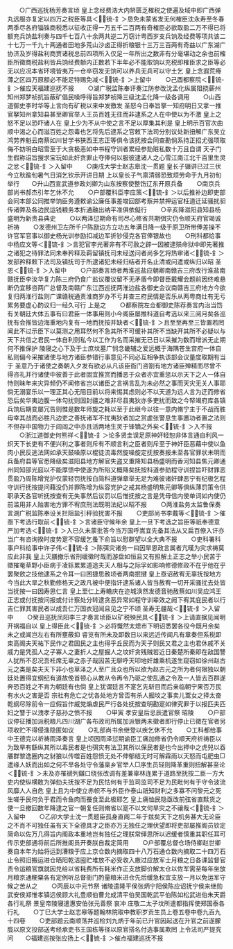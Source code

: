 <!-- { "loadSidebar": true } -->
　　○广西巡抚杨芳奏言顷  皇上念经费浩大内帑匮乏榷税之使遍及域中即广西弹丸远服亦复定以四万之税臣等具＜锍-釒＞恳免未蒙省发无何榷臣沈永寿至冬春两季尽各府锱铢商税悉以征收正得一万五千二百两有奇榷臣必欲取盈二万不得已将额充兵饷盐利奏与四千七百八十余两共逆二万窃计粤西岁支兵饷及经费等项共该二十七万一千九十两通者田地多荒山沙卤正得折粮银十三万三百两有奇益以广东湖广协济及岁得盐利商贾诸税总前四项所入仅足一年所出之数非有分毫堪动之余也前榷臣所徵商税盐利皆兵饷经费额内正数若下半年必不能取饷以充税即榷臣求之臣等必无以应况本省环境皆夷万一仓卒窃发无饷可以养兵无兵可以守土乞  皇上念遐荒瘠薄之区四万原额必不能足特赐免减＜锍-釒＞上留中
　　○己酉都察院＜锍-釒＞催应天福建巡抚不报
　　○湖广税监陈奉讦奏江防参改沈孟化纵属阻挠蕲州知州郑梦祯抗旨蔽矿倡民噪呼得旨郑梦祯降三级沈孟化降一级各调用
　　○山西道御史李时华等上言向有矿税以来中发徼发  圣怒今日奉旨拏一知府明日又拿一推官拏知州拿知县甚至卿官举人王员百姓无往而非逮系之人在中使以为不激  皇上之怒不足以恐吓诸人在  皇上少为不从中使之言不足以厚集其利是  皇上明示百官次曲顺中渴之心而滋百姓之怨毒也乞将先后逮系之官敕下法司分别议处新扭解广东吴立鸿劳养魁云南蔡如川甘学书狭西王志正等俱令该抚按会同查勘倘系持正招尤强项取侮不妨明白昭雪至于大贪极恶如中书程守训者累经参劾赃私数十万且自谓  天子门生假称诏旨搜求宝玩如此奸贪罪止夺俸何以服彼逮诸人之心雪江南江北千百里生灵之忿＜锍-釒＞入留中
　　○庚戌大学士赵志皋沈一贯题  皇长子辍讲已过三伏今立秋踰旬暑气日消乞钦示开讲日期  上以皇长子气禀清弱恐致烦劳命于九月初旬举行　　○升山西宣武道参政刘卿为山东按察使整饬辽东开原兵备
　　○南京兵部尚书郝杰引年乞休不允
　　○户部覆科臣李应策＜锍-釒＞以后推补边即吏部会同本部公同推举饷臣务遵敕谕公廉任事差竣回部考察并禁押运官枉道迁延骚扰驲传诸弊及各边民运钱粮务本折通融出纳平准俱依儗行
　　○辛亥降滋阳县知县杨盛明为新贵县典史
　　○以两泽愆期命有司尽心修省共期弭灾仍令顺天府官竭诚祈祷
　　○发德州卫左所千户陈励边方立功五年满日降一级于原卫所带俸差操不许官军官事以御史杨光训参励扣减边军折钞侵克各官俸银故也
　　○刑科都给事中杨应文等＜锍-釒＞言犯官李光著非有不可赦之辟一因被逮殒命狱中即先著推之诸犯之待罪法同未奉矜释及羁留镇抚司未经送问者尚多乞将热审诸＜锍-釒＞发部矜释敕下法司及镇抚司于所逮诸犯未经归结者开名止清或问遣或纵归以昭  圣恩＜锍-釒＞入留中
　　○户部奏言顷者两淮巡盐应朝卿南赣吉三府改行淮盐南赣抚臣李汝华复力陈三府仍食广盐议覆议留不无矛盾今即督臣戴耀会题前因终难悬断仍宜移咨两广总督及南赣广东江西巡抚两淮边盐各御史会议南赣吉三府地方今欲复归两淮行盐则广课赣税通责淮商岁办不亏并查三府民情是否乐从两粤商灶有无亏累务要虚心酌议归一经久可行  上是之
　　○都察院左佥都御史陈荐奏言内治当饬有关朝廷大体五事有曰君臣一体事用则小今阁臣屡推科道自考选以来三阅月矣各巡抚有会推皆边海重地内复有一地而抚按并缺者＜锍-釒＞且至至再至三皆置若罔闻此不过示臣下以莫测之用耳然何不急其所不可缓补其所不当缺开其所不必疑以与天下共信之君民一体自利则私今以工作为名而采摧无已日以采摧为数而增派无止期何不推保护  陵寝之心下及于士庶坟墓广悯念畿辅之爱远概于海隅苍生宫府一体自私则偏今采摧诸使与地方诸臣参错行事意见不同必互相争执该部会议量度取期有当于  圣意乃于诸使之奏朝入夕发有欲必从凡该臣衙门咨劄有地方诸臣殚精而尽曾不得咨礼并行诸使中彼善于此者固宜推赏而播恶于众者亦宜重惩以示天下之人一体自恃则昧年来灾异频仍不闻修省岂以诸臣之言祸言乱为未必然之事而天灾无关人事耶倘无溺宴乐以一理正其心无阻目前以将来惕其虑则必不以天道为远人言为迂而修省恐后矣华夷边腹一体勾扰则固封疆之难非尽县夷狄亦多吏扰而致之今帑竭府库各镇兵饷后期变屡冗告则惟是数年师旋之耗以至于此继今以往一意内脩宁主于不战而胜毋幸其战而必胜凡边吏之善抚诸军不扰夷狄者加之赏虗张警息生事邀功者置之法则不但存中国物力于闾阎之中亦且活两地生灵于锋镝之外矣＜锍-釒＞入不报
　　○浙江道御史何熊祥＜锍-釒＞论多贤圭误足原神奸轻恕非体言通自利风一炽天下长吏有不便兴利之事者则斥有不顺言利之臣者则斥至于神奸臣恶藉中使以鱼肉小民反逃法网如承天鼓噪原以棍徒流毒然旋噪旋定抚按奏报未至各官罪状未明而兵备府县等官悉降级矣滋阳县地方解官失盗又重降知县杨盛明而香河知县焦元卿通州同知邵光庭以不能厚馈中使遂为所陷又概降矣抚按科道参劾程守训捏旨吓财罪恶贯盈乃周陈增党护仅蒙轻罚抚按白简科道弹章举无足为难彼诸奸肆恶宁有纪极乞程守训行抚按提问藉没仍并罪陈增为纵容党护之戒其杨盛明焦元卿等俱纵薄罚策令供职承天各官听抚按查有无失事然后议罚以后惟抚按之言是凭毋信内使单词如内使仍前滥用非人贻害地方罪不宥庶刑法既明法纪以昭不报
　　○两淮盐务太监鲁保奏言湖广税监陈奉设关拦阻盐引秤验扰害不报
　　○吏部尚书李戴等＜锍-釒＞催亟下考选行取前＜锍-釒＞言诸臣守候年余  皇上一旦下考选之旨臣等祇奉德意严加考选＜锍-釒＞入已久未蒙批答今当万国呼嵩宜先备其法从又扁百僚入讦亦当广有咨询揆时度势寔不容缓乞蚤下俞旨以慰群望以全大典不报
　　○吏科署科事户科给事中许子伟＜锍-釒＞陈弭灾诸务一曰因旱恩政言属者亢暵为灾求祷莫应此非我  皇上灭膳撤乐省刑缓徵时哉而游盘如恒且又有担解土正志之举小民苦于徵摧奄草野小臣病于凌轹累累道途夫天人相与之际孚如影响修德修政不在乎他在乎罢聚歛之技他逮系之令耳一曰困捷思赦顷者两南抿揵  皇上亟诏赦宥无辜抚按地方今当此大旱之秋勤修格天之政凡被中便指讦逮系诸人皆当赦宥一切开采骚扰去处皆当抚按一曰因寿思仁言  皇上至仁上寿瞻庆在迩城涣然发德音驰赦蔡如川吴应鸿王正志或付抚按问报或付计察处分转逮贪恶异常如程守训辈效之阙下宥其庇民者以行吉仁罪其害民者以成吾仁万国衣冠闻且见之宁不颂  圣寿无疆哉＜锍-釒＞入留中
　　○癸丑巡抚凤阳李三才奏言顷臣以矿税殃民具＜锍-釒＞上请直据见闻明开祸福自以  皇上得臣此＜锍-釒＞必将慨然太熄市下明诏悉罢各役今既月余矣未之或闻岂左右有所壅蔽抑  睿览有所未及即数日以来远近传闻凡有章奏但系税即束高阁夫天祐下民作之君固民之主也得乎丘民而为天子则民又君之主也君休戚不关戚力是凭孤人之子寡人之妻折人之屋掘人之坟奸贪残贼若近日秦楚所秦即在敌国讐人犹所不忍况吾衽席无辜之赤子哉因苦无聊呼天叩地奸雄乘机遂生窥窃如徐州赵古元之类是矣夫天下非小也草泽之人至广且众也所以欲为赵古元之所为者何限独以朝廷处置得宜纲纪有道故俛首顿心从教从令再令乃驱之使乱通之令及一人皆去百群遂奔恐百姓之不肯为朝廷有也倘  皇上犹谓廷言不寔乞先斩目而后亲临朝宁果否万民有水火之害是否  宗社有危亡之忧各处地方曾否有杀人掘坟之事卖儿鬻女之择太奋  乾纲尽除前令一应假旨作威党煽虐民严行各处抚按查明勘寔如律究罪于以报匹夫匹妇之讐于以洩孝子慈孙之愤不报
　　○甲寅  孝安皇后忌辰遣官祭  昭陵
　　○户部议停征播加派税粮凡四川湖广各布政司所属加派银两未徵者即行停止已徵在官者另项收贮不得侵渔隐匿如议
　　○礼部尚书余继登以疾乞休不允
　　○工科都给事中王德完以祈祷雨泽奏言  皇上顷因雨泽愆期谕臣工痛加修省仍令顺天府祈祷臣以为致旱有繇纵其所以毒民者是也弭灾有法卫其所以保民者是也今出押中之虎兕以吞餍群黎逸圈内之豺狼以传噬百姓怨愤无处不伸郁结无时可解霖雨以天怒而屯肥虫□遣缘人妖而出如之何不旱各处守令藩臬乡官举人□序生员轻则降革重则扭解甚至论＜锍-釒＞未及亦罹禠列讎口绕张改调有差兼辜林连累于道路至抚按二臣一方大吏内使纵横敢为弹劾夫抚按不足为民怙何有于监司监司不足为民毗何有于守令波流风靡人人自危  皇上且为中使立赤帜不与外臣作泰山祇知财利之多寡不问黎元之死生嗟乎民何负于君而令鱼肉而蚕食至此极耶乞  皇上痛恤民隐亟改前弦省直黩货之使一旦撤回数年降逮之官一朝复任则脩省以寔不以文何旱灾之不禳哉＜锍-釒＞入留中
　　○乙卯大学士沈一贯题臣孤身直阁二年于兹矣天下之机务甚大无论臣之不肖不可独任虽有天下全德具才之臣亦万无独任之理伏望即将吏部屡推阁员钦定简命以佐万几得旨内阁政本重地岂有独任之理朕常绎思所以迟缓者慎重其职任耳可传示吏部通将前后所推阁员开奏朕自裁定简用
　　○户部覆总督仓场侍卿赵世卿奏自本年为始将运到漕粮于应上京仓数内摘取四十八万石通仓数内摘取二十四万石止令照旧搬运进仓晒阳乾洁囤贮堆放不必受收入廒过应放军士月粮之日各课监督官责令运粮官旗就因兑给以省耗费所有耗米作正支放脚价解太仓以佐军需至每年坐放月粮京通粳粟各有定例听总督衙门酌量粮米进仓先后缓急权宜支放一月以免运军守候之苦从之
　　○丙辰以中元节祭  诸陵遣隆平侯张炳宁阳侯陈应诏抚宁侯来继勋武安侯郑惟孝镇远侯顾大礼豊顺伯曹允成清平伯吴国乾武平伯陈如松武进伯朱天爵各行礼祭  景皇帝陵寝遣惠安伯张元善祭  哀冲  庄敬二太子坟所遣都指挥使郑国泰各行礼
　　○丁巳大学士赵志皋等题翰林院取中教职岁贡生员上卷五卷中卷九百九十四卷
　　○吏部题云南顺荡井巡检刘九炳于年前已升官因起送在升官之前遂朦胧以原文投部送考经承吏书王国栋等径以原官搭名付选事属欺罔  上令法司严提究问　　○福建巡按张应扬上＜锍-釒＞催点福建巡抚不报
